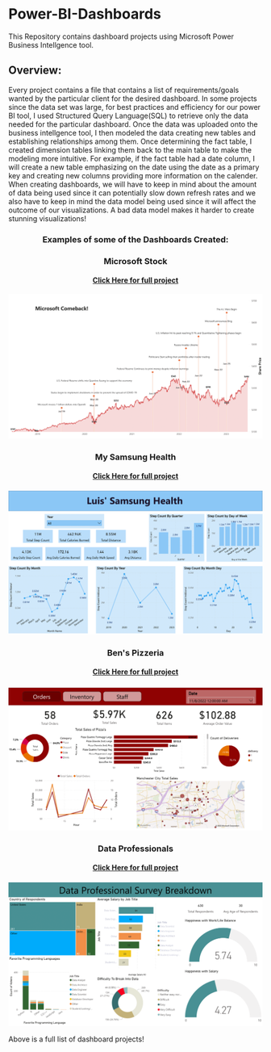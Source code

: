 # Power-BI-Dashboards
This Repository contains dashboard projects using Microsoft Power Business Intellgence tool. 

<h2>Overview:</h2>
<p>
  Every project contains a file that contains a list of requirements/goals wanted by the particular client for the desired dashboard. In 
  some projects since the data set was large, for best practices and efficiency for our power BI tool, I used Structured Query 
  Language(SQL) to retrieve only the data needed for the particular dashboard. Once the data was uploaded onto the business intellgence 
  tool, I then modeled the data creating new tables and establishing relationships among them. Once determining the fact table, I created 
  dimension tables linking them back to the main table to make the modeling more intuitive. For example, if the fact table had a date 
  column, I will create a new table emphasizing on the date using the date as a primary key and creating new columns providing more 
  information on the calender. When creating dashboards, we will have to keep in mind about the amount of data being used since it can 
  potentially slow down refresh rates and we also have to keep in mind the data model being used since it will affect the outcome of our 
  visualizations. A bad data model makes it harder to create stunning visualizations!
</p>

<h3 align="center">Examples of some of the Dashboards Created:</h3>
<p>
  <h3 align="center">Microsoft Stock</h3>
  <h4 align="center"><a href="https://github.com/luisosorio3214/Power-BI-Dashboards/tree/main/Microsoft%20Stock">Click Here for full project</a></h4>
  <p align="center">
    <img src="Microsoft Stock/Microsoft - Dashboard Images/Microsoft - Dashboard-1.png">
  </p>

  <h3 align="center">My Samsung Health</h3>
  <h4 align="center"><a href="https://github.com/luisosorio3214/Power-BI-Dashboards/tree/main/Luis'%20Samsung%20Health">Click Here for full project</a></h4>
  <p align="center">
    <img src="Luis' Samsung Health/Luis' Health - Dashboard Images/Luis' Health - Dashboard-1.png">
  </p>

  <h3 align="center">Ben's Pizzeria</h3>
  <h4 align="center"><a href="https://github.com/luisosorio3214/Power-BI-Dashboards/tree/main/Ben's%20Pizzeria%20-%20Dashboard">Click Here for full project</a></h4>
  <p align="center">
    <img src="Ben's Pizzeria - Dashboard/Pizzeria - Dashboard Images/Pizzeria - Dashboard-2.png">
  </p>

  <h3 align="center">Data Professionals</h3>
  <h4 align="center"><a href="https://github.com/luisosorio3214/Power-BI-Dashboards/tree/main/Data%20Careers%20-%20Survey%20Dashboard">Click Here for full project</a></h4>
  <p align="center">
    <img src="Data Careers - Survey Dashboard/Data Professional Survey - Dashboard Images/Data Professional Survey - Dashboard-1.png">
  </p>

  <p>Above is a full list of dashboard projects!</p>
 </p>
